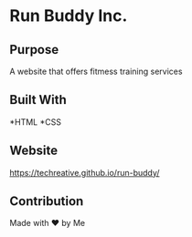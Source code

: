 # Run Buddy Inc.

## Purpose
A website that offers fitmess training services

## Built With
*HTML
*CSS

## Website
https://techreative.github.io/run-buddy/

## Contribution
Made with ❤️  by Me
